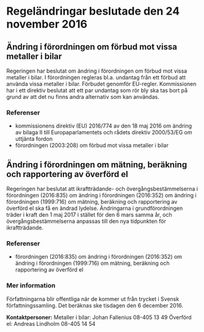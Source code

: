 # Regeländringar beslutade den 24 november 2016

## Ändring i förordningen om förbud mot vissa metaller i bilar

Regeringen har beslutat om ändring i förordningen om förbud mot vissa metaller i bilar. I förordningen regleras bl.a. undantag från ett förbud att använda vissa metaller i bilar. Förbudet genomför EU-regler. Kommissionen har i ett direktiv beslutat att ett par undantag som rör bly ska tas bort på grund av att det nu finns andra alternativ som kan användas.

### Referenser

* kommissionens direktiv (EU) 2016/774 av den 18 maj 2016 om ändring av bilaga II till Europaparlamentets och rådets direktiv 2000/53/EG om uttjänta fordon
* förordningen (2003:208) om förbud mot vissa metaller i bilar

## Ändring i förordningen om mätning, beräkning och rapportering av överförd el

Regeringen har beslutat att ikraftträdande- och övergångsbestämmelserna i förordningen (2016:835) om ändring i förordningen (2016:352) om ändring i förordningen (1999:716) om mätning, beräkning och rapportering av överförd el ska få en ändrad lydelse. Ändringarna i grundförordningen träder i kraft den 1 maj 2017 i stället för den 6 mars samma år, och övergångsbestämmelserna anpassas till den nya tidpunkten för ikraftträdande.

### Referenser

* förordningen (2016:835) om ändring i förordningen (2016:352) om ändring i förordningen (1999:716) om mätning, beräkning och rapportering av överförd el

### Mer information

Författningarna blir offentliga när de kommer ut från trycket i Svensk författningssamling. Det beräknas ske tisdagen den 6 december 2016.

**Kontaktpersoner:**
Metaller i bilar: Johan Fallenius 08-405 13 49
Överförd el: Andreas Lindholm 08-405 14 54
